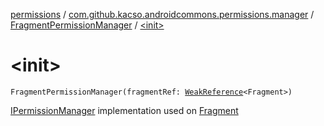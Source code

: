 [permissions](../../index.md) / [com.github.kacso.androidcommons.permissions.manager](../index.md) / [FragmentPermissionManager](index.md) / [&lt;init&gt;](./-init-.md)

# &lt;init&gt;

`FragmentPermissionManager(fragmentRef: `[`WeakReference`](http://docs.oracle.com/javase/8/docs/api/java/lang/ref/WeakReference.html)`<Fragment>)`

[IPermissionManager](../-i-permission-manager/index.md) implementation used on [Fragment](#)


